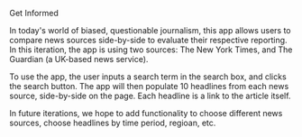 Get Informed

In today's world of biased, questionable journalism, this app allows users to compare news sources side-by-side to evaluate their respective reporting.  In this iteration, the app is using two sources: The New York Times, and The Guardian (a UK-based news service).  

To use the app, the user inputs a search term in the search box, and clicks the search button.  The app will then populate 10 headlines from each news source, side-by-side on the page.  Each headline is a link to the article itself.

In future iterations, we hope to add functionality to choose different news sources, choose headlines by time period, regioan, etc.  
